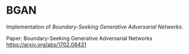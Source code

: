 # BGAN
Implementation of _Boundary-Seeking Generative Adversarial Networks_.

Paper: Boundary-Seeking Generative Adversarial Networks
       https://arxiv.org/abs/1702.08431